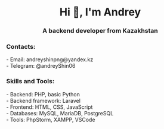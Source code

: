<h1 align="center">Hi 👋, I'm Andrey</h1>
<h3 align="center">A backend developer from Kazakhstan</h3>

<h3 align="left">Contacts:</h3>
<p align="left">
  - Email: andreyshinpng@yandex.kz<br>
  - Telegram: @andreyShin06
</p>

<h3 align="left">Skills and Tools:</h3>
- Backend: PHP, basic Python<br>
- Backend framework: Laravel<br>
- Frontend: HTML, CSS, JavaScript<br>
- Databases: MySQL, MariaDB, PostgreSQL<br>
- Tools: PhpStorm, XAMPP, VSCode
